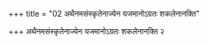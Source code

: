 +++
title = "02 अथैनमसंस्कृतेनाज्येन यजमानोऽग्रतः शकलेनानक्ति"

+++
अथैनमसंस्कृतेनाज्येन यजमानोऽग्रतः शकलेनानक्ति २